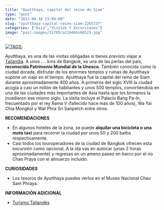 ```yaml
---
title: "Ayutthaya, capital del reino de Siam"
type: "post"
date: "2013-04-18 23:00:00"
slug: "ayutthaya-capital-reino-siam-2265737"
categories: ["Asia","Visitas Y Excursiones"]
image: "post-images/51705ca1194bbs66523.jpg"
---
```


 [ ![ TAGS:](post-images/51705ca1194bbs66523.jpg "Ayutthaya by iamagloworm")](http://www.flickr.com/photos/iamagloworm/409487125/sizes/l/in/photostream/)

 Ayutthaya, es una de las visitas obligadas si tienes previsto viajar a [Tailandia](http://www.missviajes.com/tailandia-ideal-viajar-ninos-2178570). A unos .... kms de Bangkok, es una de las perlas del país, **reconocida Patrimonio Mundial de la Unesco.** También conocida como la ciudad dorada, disfrutar de los enormes templos y ruinas de Ayutthaya supone un viaje en el tiempo. Ayutthaya fue la capital del reino de Siam durante aproximadamente 400 años. A primeros del siglo XVIII la ciudad acogía a casi un millón de habitantes y unos 500 templos, convirtiéndola en una de las ciudades más importantes de Asia hasta que los birmanos la invadieron ese mismo siglo. La visita incluye el Palacio Bang Pa-In, frecuentado por el rey Rama V (fallecido hace más de 100 años), Wa Yai Chia Mongkol y Wat Phra Sri Sanpetch entre otros.

 **RECOMENDACIONES**

- [](/wp-content/uploads/2013/04/51705d454bd03s228874.jpg)En algunos hoteles de la zona, se puede **alquilar una bicicleta o una moto taxi** para recorrer la ciudad por unos 50 y 200 baths respectivamente.
- Casi todos los touroperadores de la ciudad de Bangkok ofrecen esta excursión como opcional. A la ida vas en autocar (unas 2 horas aproximadamente) y regresas en un ameno paseo en barco por el rio Chao Praya con el almuerzo incluido.

 **CURIOSIDADES**

- Los tesoros de Ayutthaya puedes verlos en el Museo Nacional Chao Sam Phraya.

 **INFORMACIÓN ADICIONAL**

- [ Turismo Tailandés](http://www.turismotailandes.com/turismotailandes2009/0_index.html)